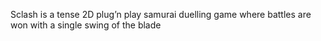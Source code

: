 Sclash is a tense 2D plug’n play samurai duelling game where battles are won with a single swing of  the blade
